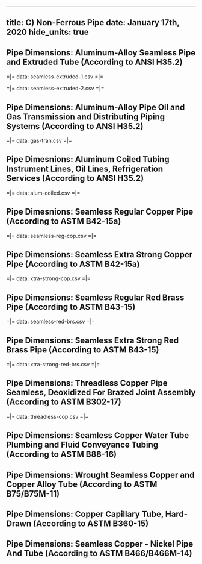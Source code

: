-----
title: C) Non-Ferrous Pipe
date: January 17th, 2020
hide_units: true
-----

## Pipe Dimensions: Aluminum-Alloy Seamless Pipe and Extruded Tube (According to ANSI H35.2)

=|=
data: seamless-extruded-1.csv
=|=

=|=
data: seamless-extruded-2.csv
=|=

## Pipe Dimensions: Aluminum-Alloy Pipe Oil and Gas Transmission and Distributing Piping Systems (According to ANSI H35.2)

=|=
data: gas-tran.csv
=|=

## Pipe Dimesnions: Aluminum Coiled Tubing Instrument Lines, Oil Lines, Refrigeration Services (According to ANSI H35.2)

=|=
data: alum-coiled.csv
=|=

## Pipe Dimesnions: Seamless Regular Copper Pipe (According to ASTM B42-15a)

=|=
data: seamless-reg-cop.csv
=|=

## Pipe Dimensions: Seamless Extra Strong Copper Pipe (According to ASTM B42-15a)

=|=
data: xtra-strong-cop.csv
=|=

## Pipe Dimensions: Seamless Regular Red Brass Pipe (According to ASTM B43-15)

=|=
data: seamless-red-brs.csv
=|=

## Pipe Dimensions: Seamless Extra Strong Red Brass Pipe (According to ASTM B43-15)

=|=
data: xtra-strong-red-brs.csv
=|=

## Pipe Dimensions: Threadless Copper Pipe Seamless, Deoxidized For Brazed Joint Assembly (According to ASTM B302-17)

=|=
data: threadless-cop.csv
=|=

## Pipe Dimensions: Seamless Copper Water Tube Plumbing and Fluid Conveyance Tubing (According to ASTM B88-16)

## Pipe Dimensions: Wrought Seamless Copper and Copper Alloy Tube (According to ASTM B75/B75M-11)

## Pipe Dimensions: Copper Capillary Tube, Hard-Drawn (According to ASTM B360-15)

## Pipe Dimensions: Seamless Copper - Nickel Pipe And Tube (According to ASTM B466/B466M-14)